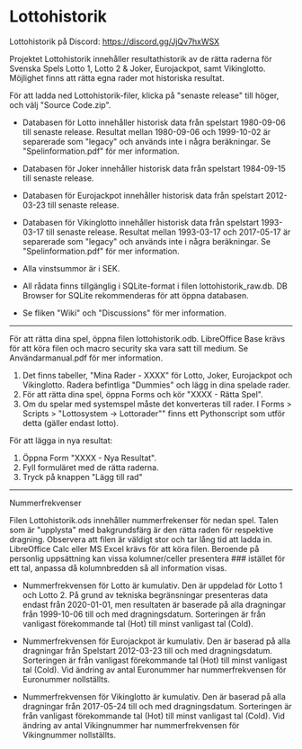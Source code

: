 # Lottohistorik
Lottohistorik på Discord: https://discord.gg/JjQv7hxWSX

Projektet Lottohistorik innehåller resultathistorik av de rätta raderna för Svenska Spels Lotto 1, Lotto 2 & Joker, Eurojackpot, samt Vikinglotto. Möjlighet finns att rätta egna rader mot historiska resultat.

För att ladda ned Lottohistorik-filer, klicka på "senaste release" till höger, och välj "Source Code.zip".

* Databasen för Lotto innehåller historisk data från spelstart 1980-09-06 till senaste release. Resultat mellan 1980-09-06 och 1999-10-02 är separerade som "legacy" och används inte i några beräkningar. Se "Spelinformation.pdf" för mer information.

* Databasen för Joker innehåller historisk data från spelstart 1984-09-15 till senaste release.

* Databasen för Eurojackpot innehåller historisk data från spelstart 2012-03-23 till senaste release.

* Databasen för Vikinglotto innehåller historisk data från spelstart 1993-03-17 till senaste release. Resultat mellan 1993-03-17 och 2017-05-17 är separerade som "legacy" och används inte i några beräkningar. Se "Spelinformation.pdf" för mer information.

* Alla vinstsummor är i SEK.

* All rådata finns tillgänglig i SQLite-format i filen lottohistorik_raw.db. DB Browser for SQLite rekommenderas för att öppna databasen.

* Se fliken "Wiki" och "Discussions" för mer information.

- - - - - - - - - - - - - - - - - - - - - - - - - - - - - - - - - - - - - - - - - - - - - - - - - - - - - - - - - - - - - - - -

För att rätta dina spel, öppna filen lottohistorik.odb. LibreOffice Base krävs för att köra filen och macro security ska vara satt till medium. Se Användarmanual.pdf för mer information.

1. Det finns tabeller, "Mina Rader - XXXX" för Lotto, Joker, Eurojackpot och Vikinglotto. Radera befintliga "Dummies" och lägg in dina spelade rader.
2. För att rätta dina spel, öppna Forms och kör "XXXX - Rätta Spel".
3. Om du spelar med systemspel måste det konverteras till rader. I Forms > Scripts > "Lottosystem -> Lottorader"" finns ett Pythonscript som utför detta (gäller endast lotto).

För att lägga in nya resultat:
1. Öppna Form "XXXX - Nya Resultat".
2. Fyll formuläret med de rätta raderna.
3. Tryck på knappen "Lägg till rad"

- - - - - - - - - - - - - - - - - - - - - - - - - - - - - - - - - - - - - - - - - - - - - - - - - - - - - - - - - - - - - - - -

Nummerfrekvenser

Filen Lottohistorik.ods innehåller nummerfrekenser för nedan spel. Talen som är "upplysta" med bakgrundsfärg är den rätta raden för respektive dragning. Observera att filen är väldigt stor och tar lång tid att ladda in. LibreOffice Calc eller MS Excel krävs för att köra filen. Beroende på personlig uppsättning kan vissa kolumner/celler presentera ### istället för ett tal, anpassa då kolumnbredden så all information visas.

* Nummerfrekvensen för Lotto är kumulativ. Den är uppdelad för Lotto 1 och Lotto 2. På grund av tekniska begränsningar presenteras data endast från 2020-01-01, men resultaten är baserade på alla dragningar från 1999-10-06 till och med dragningsdatum. Sorteringen är från vanligast förekommande tal (Hot) till minst vanligast tal (Cold).

* Nummerfrekvensen för Eurojackpot är kumulativ. Den är baserad på alla dragningar från Spelstart 2012-03-23 till och med dragningsdatum. Sorteringen är från vanligast förekommande tal (Hot) till minst vanligast tal (Cold). Vid ändring av antal Euronummer har nummerfrekvensen för Euronummer nollställts.

* Nummerfrekvensen för Vikinglotto är kumulativ. Den är baserad på alla dragningar från 2017-05-24 till och med dragningsdatum. Sorteringen är från vanligast förekommande tal (Hot) till minst vanligast tal (Cold). Vid ändring av antal Vikingnummer har nummerfrekvensen för Vikingnummer nollställts.
